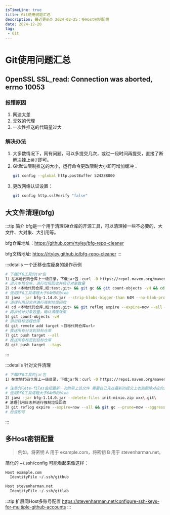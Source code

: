 ```yaml
---
isTimeLine: true
title: Git使用问题汇总
description: 最近更新⏰ 2024-02-25：多Host密钥配置
date: 2024-12-20
tag: 
 - Git
---
```


# Git使用问题汇总

## OpenSSL SSL_read: Connection was aborted, errno 10053

### 报错原因
1. 网速太差
2. 无效的代理
3. 一次性推送的代码量过大

### 解决办法
1. 大多数情况下，网有问题，可以多提交几次，或过一段时间再提交，直接了断解决挂上`梯子`即可。
2. Git默认限制推送的大小，运行命令更改限制大小即可增加缓冲：
   ```bash
   git config --global http.postBuffer 524288000
   ```
3. 更改网络认证设置：
   ```bash
   git config http.sslVerify "false"
   ```
## 大文件清理(bfg)
:::tip 简介
bfg是一个用于清理Git仓库的开源工具，可以清理掉一些不必要的、大文件、大对象、大引用等。

bfg仓库地址：https://github.com/rtyley/bfg-repo-cleaner

bfg文档地址: https://rtyley.github.io/bfg-repo-cleaner
:::

:::details 一个迁移仓库瘦身的操作示例
```bash
# 下载BFG工具的jar包
1）在本地代码仓库上一级目录，下载jar包：curl -O https://repo1.maven.org/maven2/com/madgag/bfg/1.14.0/bfg-1.14.0.jar
# 进入本地仓库，进行垃圾回收并统计对象数量
2）cd <本地代码仓库,如:test.git> && git gc && git count-objects -vH && cd ..
# 使用BFG工具清理大于64MB的blob
3）java -jar bfg-1.14.0.jar --strip-blobs-bigger-than 64M --no-blob-protection --private <本地代码仓库,如:test.git>
# 清理引用日志并进行强制垃圾回收
4）cd <本地代码仓库,如:test.git> && git reflog expire --expire=now --all && git gc --prune=now --aggressive
# 再次统计对象数量，确认清理效果
5）git count-objects -vH
# 添加目标远程仓库
6）git remote add target <目标代码仓库url>
# 推送所有分支到目标仓库
7）git push target --all
# 推送所有标签到目标仓库
8）git push target --tags
```
:::


:::details 针对文件清理
```bash
# 下载BFG工具的jar包
1）在本地代码仓库上一级目录，下载jar包：curl -O https://repo1.maven.org/maven2/com/madgag/bfg/1.14.0/bfg-1.14.0.jar

# 注意delete-files会把最新一次附带上该文件 需要自己先在最新的提交上收到删除对应的文件再执行(记得备份)
# 使用BFG工具清理大于64MB的blob
2）java -jar bfg-1.14.0.jar --delete-files init-minio.zip xxx\.git\
# 清理引用日志并进行强制垃圾回收
3）git reflog expire --expire=now --all && git gc --prune=now --aggressive
# 检查即可
```
:::

## 多Host密钥配置
> 例如，将密钥 A 用于 example.com，将密钥 B 用于 stevenharman.net。

简化的 ~/.ssh/config 可能看起来像这样：
```bash
Host example.com
  IdentityFile ~/.ssh/github

Host stevenharman.net
  IdentityFile ~/.ssh/gitlab
```
:::tip 扩展同Host多账号配置
https://stevenharman.net/configure-ssh-keys-for-multiple-github-accounts
:::


